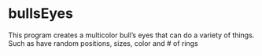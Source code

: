 # bullsEyes
This program creates a multicolor bull’s eyes that can do a variety of things. Such as have random positions, sizes, color and # of rings
